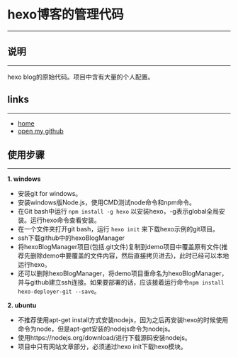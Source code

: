 # hexo博客的管理代码
***
## 说明
---
hexo blog的原始代码。项目中含有大量的个人配置。

## links
---
-  [home](http://bebetter.site/)
-  [open my github](https://github.com/gatewayzy)

## 使用步骤
---
**1. windows**

- 安装git for windows。
- 安装windows版Node.js，使用CMD测试node命令和npm命令。
- 在Git bash中运行 `npm install -g hexo` 以安装hexo，-g表示global全局安装。运行hexo命令查看安装。
- 在一个文件夹打开git bash，运行 `hexo init` 来下载hexo示例的git项目。
- ssh下载github中的hexoBlogManager
- 将hexoBlogManager项目(包括.git文件)复制到demo项目中覆盖原有文件(推荐先删除demo中要覆盖的文件内容，然后直接拷贝进去)，此时已经可以本地运行hexo。
- 还可以删除hexoBlogManager，将demo项目重命名为hexoBlogManager，并与github建立ssh连接。如果要部署的话，应该接着运行命令`npm install hexo-deployer-git --save`。

**2. ubuntu**

- 不推荐使用apt-get install方式安装nodejs，因为之后再安装hexo的时候使用命令为node，但是apt-get安装的nodejs命令为nodejs。
- 使用https://nodejs.org/download/进行下载源码安装nodejs。
- 项目中只有网站文章部分，必须通过hexo init下载hexo模块。


